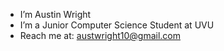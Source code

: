 - I’m Austin Wright
- I’m a Junior Computer Science Student at UVU
- Reach me at: austwright10@gmail.com

<!---
austinwright10/austinwright10 is a ✨ special ✨ repository because its `README.md` (this file) appears on your GitHub profile.
You can click the Preview link to take a look at your changes.
--->
